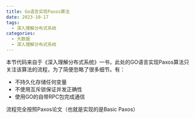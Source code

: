```yaml
---
title: Go语言实现Paxos算法
date: 2023-10-17
tags: 
  - 深入理解分布式系统
categories: 
  - 大数据
  - 深入理解分布式系统
---
```


本节代码来自于《深入理解分布式系统》一书，此处的GO语言实现Paxos算法只关注该算法的流程，为了简便忽略了很多细节。有：

- 不持久化存储任何变量
- 不使用互斥锁保证并发正确性
- 使用GO的自带RPC包完成通信

流程完全按照Paxos论文（也就是实现的是Basic Paxos）